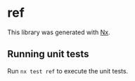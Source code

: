 # ref

This library was generated with [Nx](https://nx.dev).

## Running unit tests

Run `nx test ref` to execute the unit tests.
